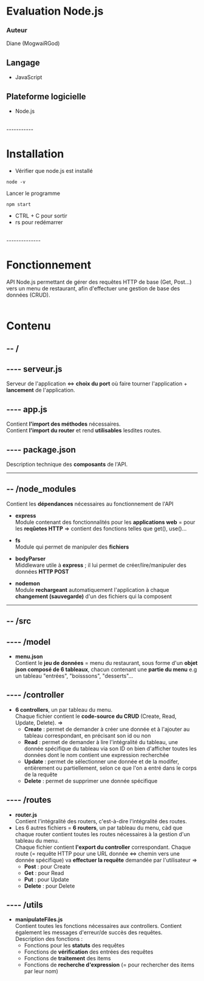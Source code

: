 Evaluation Node.js
===

### Auteur 
Diane (MogwaiRGod)  

## Langage  
* JavaScript  


## Plateforme logicielle
* Node.js  
<br>
-----------

# Installation
* Vérifier que node.js est installé
```
node -v
```
Lancer le programme
```
npm start
```
* CTRL + C pour sortir  
* rs pour redémarrer
<br>
--------------

# Fonctionnement
API Node.js permettant de gérer des requêtes HTTP de base (Get, Post...) vers un menu de restaurant, afin d'effectuer une gestion de base des données (CRUD).  
<br>
# Contenu
**-- /**  
---------------
## ---- serveur.js
Serveur de l'application <=> **choix du port** où faire tourner l'application + **lancement** de l'application.
## ---- app.js
Contient **l'import des méthodes** nécessaires.<br>
Contient **l'import du router** et rend **utilisables** lesdites routes.
## ---- package.json
Description technique des **composants** de l'API.

---------------
**-- /node_modules**
----------------
Contient les **dépendances** nécessaires au fonctionnement de l'API

- **express**<br>
Module contenant des fonctionnalités pour les **applications web** = pour les **reqûetes HTTP** => contient des fonctions telles que get(), use()...

- **fs**<br>
Module qui permet de manipuler des **fichiers**

- **bodyParser**<br>
Middleware utile à **express** ; il lui permet de créer/lire/manipuler des données **HTTP POST**

- **nodemon**<br>
Module **rechargeant** automatiquement l'application à chaque **changement (sauvegarde)** d'un des fichiers qui la composent

-------------

**-- /src**
-------------
---- /model
----------------

* **menu.json** <br>
Contient le **jeu de données** = menu du restaurant, sous forme d'un **objet json composé de 6 tableaux**, chacun contenant une **partie du menu** e.g un tableau "entrées", "boisssons", "desserts"...

---- /controller
----------------

* **6 controllers**, un par tableau du menu.<br>
Chaque fichier contient le **code-source du CRUD** (Create, Read, Update, Delete). =><br> 
    * **Create** : permet de demander à créer une donnée et à l'ajouter au tableau correspondant, en précisant son id ou non
    * **Read** : permet de demander à lire l'intégralité du tableau, une donnée spécifique du tableau via son ID on bien d'afficher toutes les données dont le nom contient une expression recherchée
    * **Update** : permet de sélectionner une donnée et de la modifer, entièrement ou partiellement, selon ce que l'on a entré dans le corps de la requête
    * **Delete** : permet de supprimer une donnée spécifique


---- /routes
----------------

* **router.js** <br>
Contient l'intégralité des routers, c'est-à-dire l'intégralité des routes.
* Les 6 autres fichiers = **6 routers**, un par tableau du menu, càd que chaque router contient toutes les routes nécessaires à la gestion d'un tableau du menu.<br>
Chaque fichier contient **l'export du controller** correspondant.
Chaque route (= requête HTTP pour une URL donnée <=> chemin vers une donnée spécifique) va **effectuer la requête** demandée par l'utilisateur =><br>
    * **Post** : pour Create
    * **Get** : pour Read
    * **Put** : pour Update
    * **Delete** : pour Delete


---- /utils
------------------

* **manipulateFiles.js** <br>
Contient toutes les fonctions nécessaires aux controllers. Contient également les messages d'erreur/de succès des requêtes.<br> 
Description des fonctions :
    * Fonctions pour les **statuts** des requêtes
    * Fonctions de **vérification** des entrées des requêtes
    * Fonctions de **traitement** des items
    * Fonctions de **recherche d'expression** (= pour rechercher des items par leur nom)
